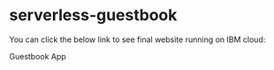 # serverless-guestbook

You can click the below link to see final website running on IBM cloud:

<link href = https://na1-guestbook.s3-web.eu-gb.cloud-object-storage.appdomain.cloud/> Guestbook App </link>

